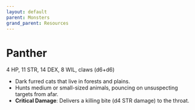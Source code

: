 ```yaml
---
layout: default
parent: Monsters
grand_parent: Resources
---
```


# Panther

4 HP, 11 STR, 14 DEX, 8 WIL, claws (d6+d6)

- Dark furred cats that live in forests and plains.
- Hunts medium or small-sized animals, pouncing on unsuspecting targets from afar.
- **Critical Damage**: Delivers a killing bite (d4 STR damage) to the throat. 
